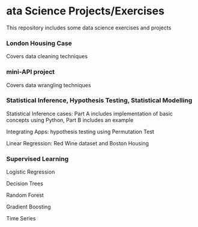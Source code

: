 # ata Science Projects/Exercises
This repository includes some data science exercises and projects

### London Housing Case
Covers data cleaning techniques

### mini-API project
Covers data wrangling techniques

### Statistical Inference, Hypothesis Testing, Statistical Modelling
Statistical Inference cases: Part A includes implementation of basic concepts using Python, Part B includes an example

Integrating Apps: hypothesis testing using Permutation Test

Linear Regression: Red Wine dataset and Boston Housing

### Supervised Learning
Logistic Regression

Decision Trees

Random Forest

Gradient Boosting

Time Series

